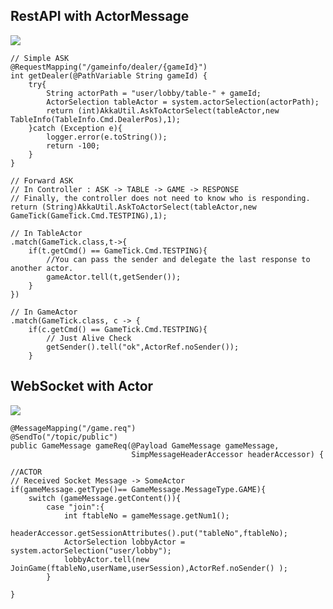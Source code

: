 
## RestAPI with ActorMessage

![](../../../../../../../../doc/rest-actor.png)

    // Simple ASK
    @RequestMapping("/gameinfo/dealer/{gameId}")
    int getDealer(@PathVariable String gameId) {
        try{
            String actorPath = "user/lobby/table-" + gameId;
            ActorSelection tableActor = system.actorSelection(actorPath);
            return (int)AkkaUtil.AskToActorSelect(tableActor,new TableInfo(TableInfo.Cmd.DealerPos),1);
        }catch (Exception e){
            logger.error(e.toString());
            return -100;
        }
    }
    
    // Forward ASK
    // In Controller : ASK -> TABLE -> GAME -> RESPONSE
    // Finally, the controller does not need to know who is responding.
    return (String)AkkaUtil.AskToActorSelect(tableActor,new GameTick(GameTick.Cmd.TESTPING),1);
    
    // In TableActor
    .match(GameTick.class,t->{
        if(t.getCmd() == GameTick.Cmd.TESTPING){
            //You can pass the sender and delegate the last response to another actor.
            gameActor.tell(t,getSender());
        }
    })
    
    // In GameActor
    .match(GameTick.class, c -> {
        if(c.getCmd() == GameTick.Cmd.TESTPING){
            // Just Alive Check
            getSender().tell("ok",ActorRef.noSender());
        }    
    
## WebSocket with Actor

![](../../../../../../../../doc/actorwithws.png)

    @MessageMapping("/game.req")
    @SendTo("/topic/public")
    public GameMessage gameReq(@Payload GameMessage gameMessage,
                               SimpMessageHeaderAccessor headerAccessor) {

    //ACTOR
    // Received Socket Message -> SomeActor
    if(gameMessage.getType()== GameMessage.MessageType.GAME){
        switch (gameMessage.getContent()){
            case "join":{
                int ftableNo = gameMessage.getNum1();
                headerAccessor.getSessionAttributes().put("tableNo",ftableNo);
                ActorSelection lobbyActor = system.actorSelection("user/lobby");
                lobbyActor.tell(new JoinGame(ftableNo,userName,userSession),ActorRef.noSender() );
            }

    }
